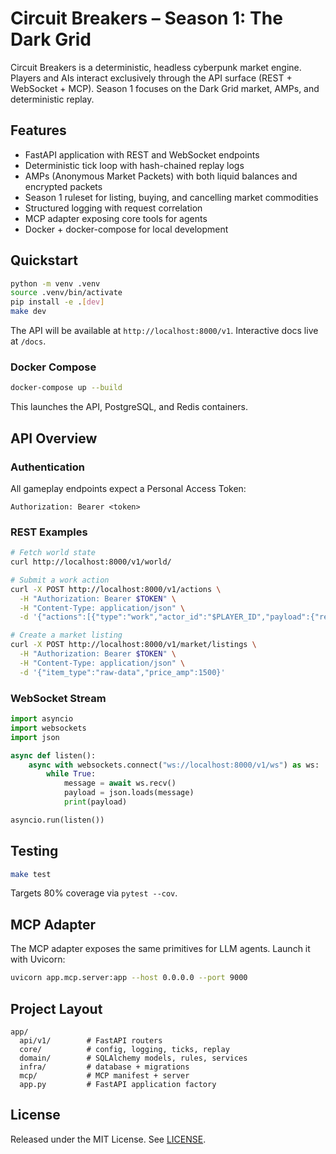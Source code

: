 # Circuit Breakers – Season 1: The Dark Grid

Circuit Breakers is a deterministic, headless cyberpunk market engine. Players and AIs interact exclusively through the API surface (REST + WebSocket + MCP). Season 1 focuses on the Dark Grid market, AMPs, and deterministic replay.

## Features

- FastAPI application with REST and WebSocket endpoints
- Deterministic tick loop with hash-chained replay logs
- AMPs (Anonymous Market Packets) with both liquid balances and encrypted packets
- Season 1 ruleset for listing, buying, and cancelling market commodities
- Structured logging with request correlation
- MCP adapter exposing core tools for agents
- Docker + docker-compose for local development

## Quickstart

```bash
python -m venv .venv
source .venv/bin/activate
pip install -e .[dev]
make dev
```

The API will be available at `http://localhost:8000/v1`. Interactive docs live at `/docs`.

### Docker Compose

```bash
docker-compose up --build
```

This launches the API, PostgreSQL, and Redis containers.

## API Overview

### Authentication

All gameplay endpoints expect a Personal Access Token:

```
Authorization: Bearer <token>
```

### REST Examples

```bash
# Fetch world state
curl http://localhost:8000/v1/world/

# Submit a work action
curl -X POST http://localhost:8000/v1/actions \
  -H "Authorization: Bearer $TOKEN" \
  -H "Content-Type: application/json" \
  -d '{"actions":[{"type":"work","actor_id":"$PLAYER_ID","payload":{"reward":250}}]}'

# Create a market listing
curl -X POST http://localhost:8000/v1/market/listings \
  -H "Authorization: Bearer $TOKEN" \
  -H "Content-Type: application/json" \
  -d '{"item_type":"raw-data","price_amp":1500}'
```

### WebSocket Stream

```python
import asyncio
import websockets
import json

async def listen():
    async with websockets.connect("ws://localhost:8000/v1/ws") as ws:
        while True:
            message = await ws.recv()
            payload = json.loads(message)
            print(payload)

asyncio.run(listen())
```

## Testing

```bash
make test
```

Targets 80% coverage via `pytest --cov`.

## MCP Adapter

The MCP adapter exposes the same primitives for LLM agents. Launch it with Uvicorn:

```bash
uvicorn app.mcp.server:app --host 0.0.0.0 --port 9000
```

## Project Layout

```
app/
  api/v1/        # FastAPI routers
  core/          # config, logging, ticks, replay
  domain/        # SQLAlchemy models, rules, services
  infra/         # database + migrations
  mcp/           # MCP manifest + server
  app.py         # FastAPI application factory
```

## License

Released under the MIT License. See [LICENSE](LICENSE).

